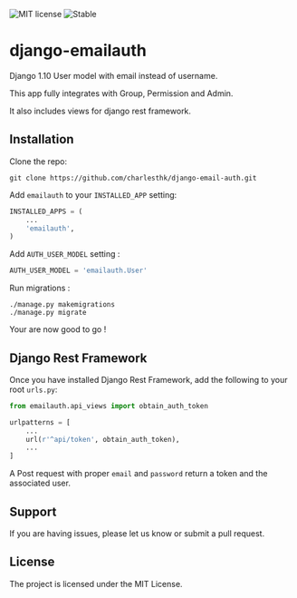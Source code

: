 ![MIT license](https://img.shields.io/badge/licence-MIT-blue.svg)
![Stable](https://img.shields.io/badge/status-stable-green.svg)

# django-emailauth

Django 1.10 User model with email instead of username.

This app fully integrates with Group, Permission and Admin.

It also includes views for django rest framework.


## Installation 

Clone the repo:

`git clone https://github.com/charlesthk/django-email-auth.git`


Add `emailauth` to your `INSTALLED_APP` setting:

```python
INSTALLED_APPS = (
    ...
    'emailauth',
)
```

Add `AUTH_USER_MODEL` setting :

```python
AUTH_USER_MODEL = 'emailauth.User'
```

Run migrations :

```
./manage.py makemigrations
./manage.py migrate
```

Your are now good to go !


## Django Rest Framework

Once you have installed Django Rest Framework, add the following to your root `urls.py`: 

```python
from emailauth.api_views import obtain_auth_token

urlpatterns = [
	...
	url(r'^api/token', obtain_auth_token),
    ...
]

```

A Post request with proper `email` and `password` return a token and the associated user.

## Support

If you are having issues, please let us know or submit a pull request.

## License

The project is licensed under the MIT License.